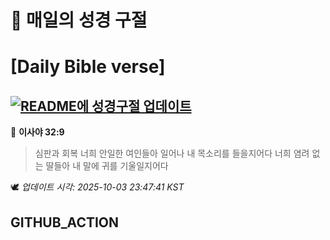 # 🙏 매일의 성경 구절
# [Daily Bible verse]
## [![README에 성경구절 업데이트](https://github.com/DONGSUKA/first_test/actions/workflows/update-readme-bible.yml/badge.svg)](https://github.com/DONGSUKA/first_test/actions/workflows/update-readme-bible.yml)
<!-- START_BIBLE_VERSE -->
📖 **이사야 32:9**
> 심판과 회복 너희 안일한 여인들아 일어나 내 목소리를 들을지어다 너희 염려 없는 딸들아 내 말에 귀를 기울일지어다

🕊️ _업데이트 시각: 2025-10-03 23:47:41 KST_
  <!-- END_BIBLE_VERSE -->
## GITHUB_ACTION
